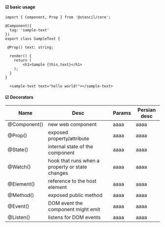 #### ☑ basic usage
```
import { Component, Prop } from '@stencil/core';

@Component({
  tag: 'sample-text'
})
export class SampleText {

 @Prop() text: string;

  render() {
    return (
        <h1>Sample {this.text}</h1>
    );
  }
}
```
```
  <sample-text text="hello world!"></sample-text>
```

#### ☑ Decorators
|Name|Desc|Params|Persian desc|
|-|-|-|-|
|@Component()|new web component|aaaa|aaaa|
|@Prop()|exposed property/attribute|aaaa|aaaa|
|@State()|internal state of the component|aaaa|aaaa|
|@Watch()|hook that runs when a property or state changes|aaaa|aaaa|
|@Element()| reference to the host element|aaaa|aaaa|
|@Method()| exposed public method|aaaa|aaaa|
|@Event()|DOM event the component might emit|aaaa|aaaa|
|@Listen()|listens for DOM events|aaaa|aaaa|


